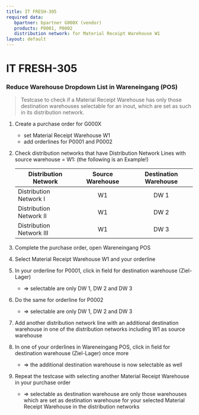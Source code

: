 ```yaml
---
title: IT FRESH-305
required data:
   bpartner: bpartner G000X (vendor)
   products: P0001, P0002
   distribution network: for Material Receipt Warehouse W1
layout: default
---
```


# IT FRESH-305
### Reduce Warehouse Dropdown List in Wareneingang (POS)
> Testcase to check if a Material Receipt Warehouse
> has only those destination warehouses selectable
> for an inout, which are set as such in its distribution 
> network.


1. Create a purchase order for G000X
	* set Material Receipt Warehouse W1
	* add orderlines for P0001 and P0002
	
1. Check distribution networks that have Distribution Network Lines with source warehouse = W1: (the following is an Example!)

	|	Distribution Network		|	Source Warehouse		|	Destination Warehouse		|	
	| -----------------------------	|:-------------------------:|:-----------------------------:|
	|	Distribution Network I		|	W1						|	DW 1						|	
	|	Distribution Network II		|	W1						|	DW 2						|				
	|	Distribution Network III	|	W1						|	DW 3						|	

	
1. Complete the purchase order, open Wareneingang POS	

1. Select Material Receipt Warehouse W1 and your orderline

1. In your orderline for P0001, click in field for destination warehouse (Ziel-Lager)

	* => selectable are only DW 1, DW 2 and DW 3
	
1. Do the same for orderline for P0002

	* => selectable are only DW 1, DW 2 and DW 3
	
1. Add another distribution network line with an additional destination warehouse in one of the distribution networks including W1 as source warehouse

1. In one of your orderlines in Wareneingang POS, click in field for destination warehouse (Ziel-Lager) once more

	* => the additional destination warehouse is now selectable as well
	
1. Repeat the testcase with selecting another Material Receipt Warehouse in your purchase order

	* => selectable as destination warehouse are only those warehouses which are set as destination warehouse for your selected Material Receipt Warehouse in the distribution networks

